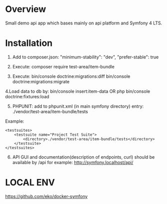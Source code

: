 Overview
============
Small demo api app which bases mainly on api platform and Symfony 4 LTS.

Installation
============

1. Add to composer.json:
"minimum-stability": "dev",
"prefer-stable": true

2. Execute:
composer require test-area/item-bundle

3. Execute:
bin/console doctrine:migrations:diff
bin/console doctrine:migrations:migrate

4.Load data to db by:
bin/console insert:item-data
OR
php bin/console doctrine:fixtures:load

5. PHPUNIT:
add to phpunit.xml (in main symfony directory) entry:
<directory>./vendor/test-area/item-bundle/tests</directory>

Example:
~~~~
<testsuites>
    <testsuite name="Project Test Suite">
        <directory>./vendor/test-area/item-bundle/tests</directory>
    </testsuite>
</testsuites>
~~~~

6. API GUI and documentation(description of endpoints, curl) should be available by /api for example: http://symfony.localhost/api/

LOCAL ENV
============
https://github.com/eko/docker-symfony
